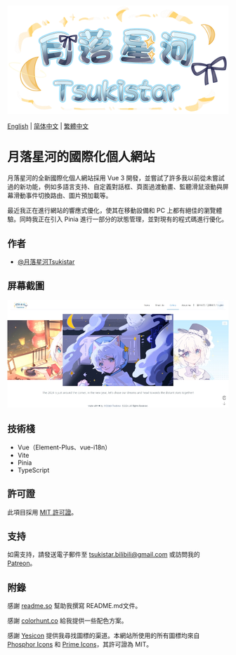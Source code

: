 ![標誌](./public/assets/image/logo.png)

[English](./README.md) | [简体中文](./README.zh_CN.md) | [繁體中文](./README.zh_TW.md)

# 月落星河的國際化個人網站

月落星河的全新國際化個人網站採用 Vue 3 開發，並嘗試了許多我以前從未嘗試過的新功能，例如多語言支持、自定義對話框、頁面過渡動畫、監聽滑鼠滾動與屏幕滑動事件切換路由、圖片預加載等。

最近我正在進行網站的響應式優化，使其在移動設備和 PC 上都有絕佳的瀏覽體驗。同時我正在引入 Pinia 進行一部分的狀態管理，並對現有的程式碼進行優化。

## 作者

- [@月落星河Tsukistar](https://www.github.com/Tsukistar)

## 屏幕截圖

![應用程式截圖](./public/assets/image/Screenshot.jpg)

## 技術棧

- Vue（Element-Plus、vue-i18n）
- Vite
- Pinia
- TypeScript

## 許可證

此項目採用 [MIT 許可證](https://choosealicense.com/licenses/mit/)。

## 支持

如需支持，請發送電子郵件至 tsukistar.bilibili@gmail.com 或訪問我的 [Patreon](https://tsukistar.cc/patreon)。

## 附錄

感謝 [readme.so](https://readme.so/) 幫助我撰寫 README.md文件。

感謝 [colorhunt.co](https://colorhunt.co/) 給我提供一些配色方案。

感謝 [Yesicon](https://yesicon.app) 提供我尋找圖標的渠道。本網站所使用的所有圖標均來自 [Phosphor Icons](https://github.com/phosphor-icons/core) 和 [Prime Icons](https://github.com/primefaces/primeicons)，其許可證為 MIT。